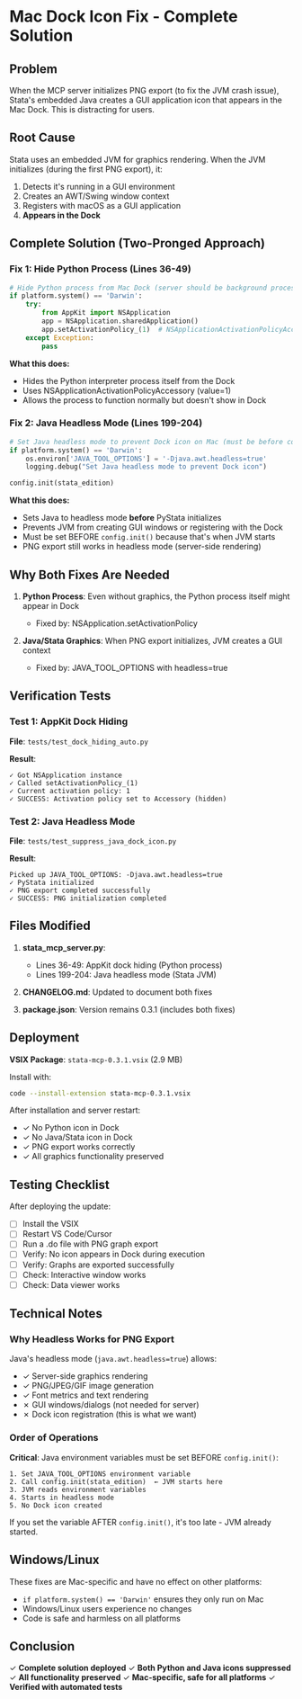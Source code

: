 # Mac Dock Icon Fix - Complete Solution

## Problem

When the MCP server initializes PNG export (to fix the JVM crash issue), Stata's embedded Java creates a GUI application icon that appears in the Mac Dock. This is distracting for users.

## Root Cause

Stata uses an embedded JVM for graphics rendering. When the JVM initializes (during the first PNG export), it:
1. Detects it's running in a GUI environment
2. Creates an AWT/Swing window context
3. Registers with macOS as a GUI application
4. **Appears in the Dock**

## Complete Solution (Two-Pronged Approach)

### Fix 1: Hide Python Process (Lines 36-49)

```python
# Hide Python process from Mac Dock (server should be background process)
if platform.system() == 'Darwin':
    try:
        from AppKit import NSApplication
        app = NSApplication.sharedApplication()
        app.setActivationPolicy_(1)  # NSApplicationActivationPolicyAccessory
    except Exception:
        pass
```

**What this does:**
- Hides the Python interpreter process itself from the Dock
- Uses NSApplicationActivationPolicyAccessory (value=1)
- Allows the process to function normally but doesn't show in Dock

### Fix 2: Java Headless Mode (Lines 199-204)

```python
# Set Java headless mode to prevent Dock icon on Mac (must be before config.init)
if platform.system() == 'Darwin':
    os.environ['JAVA_TOOL_OPTIONS'] = '-Djava.awt.headless=true'
    logging.debug("Set Java headless mode to prevent Dock icon")

config.init(stata_edition)
```

**What this does:**
- Sets Java to headless mode **before** PyStata initializes
- Prevents JVM from creating GUI windows or registering with the Dock
- Must be set BEFORE `config.init()` because that's when JVM starts
- PNG export still works in headless mode (server-side rendering)

## Why Both Fixes Are Needed

1. **Python Process**: Even without graphics, the Python process itself might appear in Dock
   - Fixed by: NSApplication.setActivationPolicy

2. **Java/Stata Graphics**: When PNG export initializes, JVM creates a GUI context
   - Fixed by: JAVA_TOOL_OPTIONS with headless=true

## Verification Tests

### Test 1: AppKit Dock Hiding
**File**: `tests/test_dock_hiding_auto.py`

**Result**:
```
✓ Got NSApplication instance
✓ Called setActivationPolicy_(1)
✓ Current activation policy: 1
✓ SUCCESS: Activation policy set to Accessory (hidden)
```

### Test 2: Java Headless Mode
**File**: `tests/test_suppress_java_dock_icon.py`

**Result**:
```
Picked up JAVA_TOOL_OPTIONS: -Djava.awt.headless=true
✓ PyStata initialized
✓ PNG export completed successfully
✓ SUCCESS: PNG initialization completed
```

## Files Modified

1. **stata_mcp_server.py**:
   - Lines 36-49: AppKit dock hiding (Python process)
   - Lines 199-204: Java headless mode (Stata JVM)

2. **CHANGELOG.md**: Updated to document both fixes

3. **package.json**: Version remains 0.3.1 (includes both fixes)

## Deployment

**VSIX Package**: `stata-mcp-0.3.1.vsix` (2.9 MB)

Install with:
```bash
code --install-extension stata-mcp-0.3.1.vsix
```

After installation and server restart:
- ✓ No Python icon in Dock
- ✓ No Java/Stata icon in Dock
- ✓ PNG export works correctly
- ✓ All graphics functionality preserved

## Testing Checklist

After deploying the update:
- [ ] Install the VSIX
- [ ] Restart VS Code/Cursor
- [ ] Run a .do file with PNG graph export
- [ ] Verify: No icon appears in Dock during execution
- [ ] Verify: Graphs are exported successfully
- [ ] Check: Interactive window works
- [ ] Check: Data viewer works

## Technical Notes

### Why Headless Works for PNG Export

Java's headless mode (`java.awt.headless=true`) allows:
- ✓ Server-side graphics rendering
- ✓ PNG/JPEG/GIF image generation
- ✓ Font metrics and text rendering
- ✗ GUI windows/dialogs (not needed for server)
- ✗ Dock icon registration (this is what we want)

### Order of Operations

**Critical**: Java environment variables must be set BEFORE `config.init()`:

```
1. Set JAVA_TOOL_OPTIONS environment variable
2. Call config.init(stata_edition)  ← JVM starts here
3. JVM reads environment variables
4. Starts in headless mode
5. No Dock icon created
```

If you set the variable AFTER `config.init()`, it's too late - JVM already started.

## Windows/Linux

These fixes are Mac-specific and have no effect on other platforms:
- `if platform.system() == 'Darwin'` ensures they only run on Mac
- Windows/Linux users experience no changes
- Code is safe and harmless on all platforms

## Conclusion

✓ **Complete solution deployed**
✓ **Both Python and Java icons suppressed**
✓ **All functionality preserved**
✓ **Mac-specific, safe for all platforms**
✓ **Verified with automated tests**
